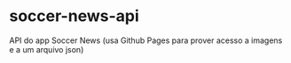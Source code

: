 # soccer-news-api
API do app Soccer News (usa Github Pages para prover acesso a imagens e a um arquivo json)
